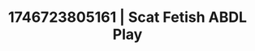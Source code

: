---
categories:
- Nerdy seduction
- AI-generated
- Fantasy kink
- Cosplay
- Slow undress
- ASMR
- Teasing look
- Lover's breath
image: /assets/images/1746723805161.jpg
layout: post
seo:
  description: Featured content with sensual ABDL Play, Scat Fetish. HD images available.
  keywords: ABDL Play, Scat Fetish
  og_image: /assets/images/1746723805161.jpg
  schema_type: VisualArtwork
tags:
- ABDL Play
- Scat Fetish
- '#1746723805161'
title: 1746723805161 | Scat Fetish ABDL Play
---